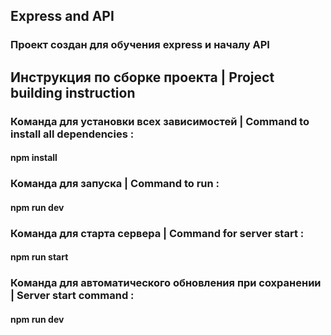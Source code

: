 ## Express and API
### Проект создан для обучения express и началу API
## Инструкция по сборке проекта | Project building instruction
### Команда для установки всех зависимостей | Command to install all dependencies :
#### npm install
### Команда для запуска | Command to run :
#### npm run dev
### Команда для старта сервера | Command for server start :
#### npm run start
### Команда для автоматического обновления при сохранении | Server start command  :
#### npm run dev
